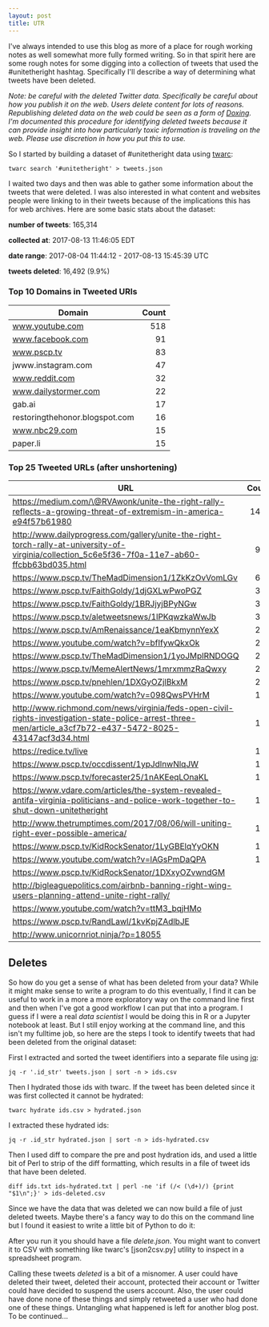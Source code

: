 ```yaml
---
layout: post
title: UTR
---
```


I've always intended to use this blog as more of a place for rough working notes
as well somewhat more fully formed writing. So in that spirit here are some
rough notes for some digging into a collection of tweets that used the
#unitetheright hashtag. Specifically I'll describe a way of determining what
tweets have been deleted.

*Note: be careful with the deleted Twitter data. Specifically be careful about
how you publish it on the web. Users delete content for lots of reasons.
Republishing deleted data on the web could be seen as a form of
[Doxing](https://en.wikipedia.org/wiki/Doxing). I'm documented this procedure
for identifying deleted tweets because it can provide insight into how
particularly toxic information is traveling on the web. Please use discretion in
how you put this to use.*

So I started by building a dataset of #unitetheright data using
[twarc](https://github.com/docnow/twarc):

    twarc search '#unitetheright' > tweets.json

I waited two days and then was able to gather some information about the
tweets that were deleted. I was also interested in what content and websites
people were linking to in their tweets because of the implications this has for
web archives. Here are some basic stats about the dataset:

**number of tweets**: 165,314

**collected at**: 2017-08-13 11:46:05 EDT

**date range**: 2017-08-04 11:44:12 - 2017-08-13 15:45:39 UTC

**tweets deleted**: 16,492 (9.9%)

### Top 10 Domains in Tweeted URls

| Domain                         | Count |
| ------------------------------ | -----:|
| www.youtube.com                | 518   |
| www.facebook.com               | 91    |
| www.pscp.tv                    | 83    |
| jwww.instagram.com             | 47    |
| www.reddit.com                 | 32    |
| www.dailystormer.com           | 22    |
| gab.ai                         | 17    |
| restoringthehonor.blogspot.com | 16    |
| www.nbc29.com                  | 15    |
| paper.li                       | 15    |

### Top 25 Tweeted URLs (after unshortening)

| URL | Count |
| ----------------------------------------------------- | -----:|
| https://medium.com/\@RVAwonk/unite-the-right-rally-reflects-a-growing-threat-of-extremism-in-america-e94f57b61980 | 1460 |
| http://www.dailyprogress.com/gallery/unite-the-right-torch-rally-at-university-of-virginia/collection_5c6e5f36-7f0a-11e7-ab60-ffcbb63bd035.html | 929 |
| https://www.pscp.tv/TheMadDimension1/1ZkKzOvVomLGv | 613 |
| https://www.pscp.tv/FaithGoldy/1djGXLwPwoPGZ | 384 |
| https://www.pscp.tv/FaithGoldy/1BRJjyjBPyNGw | 351 |
| https://www.pscp.tv/aletweetsnews/1lPKqwzkaWwJb | 338 |
| https://www.pscp.tv/AmRenaissance/1eaKbmynnYexX | 244 |
| https://www.youtube.com/watch?v=bfIfywQkxOk | 242 |
| https://www.pscp.tv/TheMadDimension1/1yoJMplRNDOGQ | 223 |
| https://www.pscp.tv/MemeAlertNews/1mrxmmzRaQwxy | 208 |
| https://www.pscp.tv/pnehlen/1DXGyOZjlBkxM | 202 |
| https://www.youtube.com/watch?v=098QwsPVHrM | 189 |
| http://www.richmond.com/news/virginia/feds-open-civil-rights-investigation-state-police-arrest-three-men/article_a3cf7b72-e437-5472-8025-43147acf3d34.html | 187 |
| https://redice.tv/live | 184 |
| https://www.pscp.tv/occdissent/1ypJdlnwNlqJW | 167 |
| https://www.pscp.tv/forecaster25/1nAKEeqLOnaKL | 143 |
| https://www.vdare.com/articles/the-system-revealed-antifa-virginia-politicians-and-police-work-together-to-shut-down-unitetheright | 127 |
| http://www.thetrumptimes.com/2017/08/06/will-uniting-right-ever-possible-america/ | 123 |
| https://www.pscp.tv/KidRockSenator/1LyGBElqYyOKN | 107 |
| https://www.youtube.com/watch?v=lAGsPmDaQPA | 100 |
| https://www.pscp.tv/KidRockSenator/1DXxyOZvwndGM | 99 |
| http://bigleaguepolitics.com/airbnb-banning-right-wing-users-planning-attend-unite-right-rally/ | 90 |
| https://www.youtube.com/watch?v=ttM3_bqjHMo | 87 |
| https://www.pscp.tv/RandLawl/1kvKpjZAdlbJE | 81 |
| http://www.unicornriot.ninja/?p=18055 | 80 |

## Deletes

So how do you get a sense of what has been deleted from your data?
While it might make sense to write a program to do this eventually, I find it
can be useful to work in a more a more exploratory way on the command line
first and then when I've got a good workflow I can put that into a program. I
guess if I were a real *data scientist* I would be doing this in R or a Jupyter
notebook at least. But I still enjoy working at the command line, and this
isn't my fulltime job, so here are the steps I took to identify tweets that
had been deleted from the original dataset:

First I extracted and sorted the tweet identifiers into a separate file using
[jq](https://stedolan.github.io/jq/):

    jq -r '.id_str' tweets.json | sort -n > ids.csv

Then I hydrated those ids with twarc. If the tweet has been deleted since
it was first collected it cannot be hydrated:

    twarc hydrate ids.csv > hydrated.json

I extracted these hydrated ids:

    jq -r .id_str hydrated.json | sort -n > ids-hydrated.csv

Then I used diff to compare the pre and post hydration ids, and used a little
bit of Perl to strip of the diff formatting, which results in a file of tweet
ids that have been deleted.

    diff ids.txt ids-hydrated.txt | perl -ne 'if (/< (\d+)/) {print "$1\n";}' > ids-deleted.csv

Since we have the data that was deleted we can now build a file of just deleted
tweets. Maybe there's a fancy way to do this on the command line but I found
it easiest to write a little bit of Python to do it:

<script src="https://gist.github.com/edsu/909cf8dfcc14b6dff7b879db4491c049.js"></script>

After you run it you should have a file *delete.json*. You might want to
convert it to CSV with something like twarc's [json2csv.py] utility to
inspect in a spreadsheet program.

Calling these tweets *deleted* is a bit of a misnomer. A user could have deleted
their tweet, deleted their account, protected their account or Twitter could
have decided to suspend the users account. Also, the user could have done none
of these things and simply retweeted a user who had done one of these things.
Untangling what happened is left for another blog post. To be continued...
